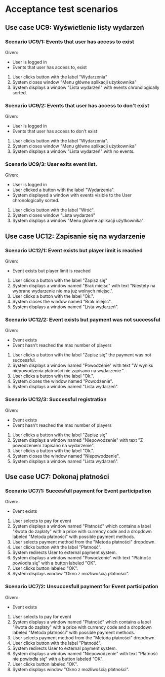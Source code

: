 

# Acceptance test scenarios

## Use case UC9: Wyświetlenie listy wydarzeń

### Scenario UC9/1: Events that user has access to exist
Given:
- User is logged in
- Events that user has access to, exist
1. User clicks button with the label "Wydarzenia"
2. System closes window "Menu główne aplikacji użytkownika" 
3. System displays a window "Lista wydarzeń" with events chronologically sorted.
 

### Scenario UC9/2: Events that user has access to don't exist
Given:
- User is logged in
- Events that user has access to don't exist
1. User clicks button with the label "Wydarzenia".
2. System closes window "Menu główne aplikacji użytkownika" 
3. System displays a window "Lista wydarzeń" with no events.

### Scenario UC9/3: User exits event list.
Given:
- User is logged in
- User clicked a button with the label "Wydarzenia".
- System displayed a window with events visible to the User chronologically sorted.
1. User clicks button with the label "Wróć".
2. System closes window "Lista wydarzeń"
3. System displays a window "Menu główne aplikacji użytkownika".

## Use case UC12: Zapisanie się na wydarzenie

### Scenario UC12/1: Event exists but player limit is reached
Given:
- Event exists but player limit is reached
1. User clicks a button with the label "Zapisz się"
2. System displays a window named "Brak miejsc" with text "Niestety na wybrane wydarzenie nie ma już wolnych miejsc.".
3. User clicks a button with the label "Ok.".
4. System closes the window named "Brak miejsc".
5. System displays a window named "Lista wydarzeń".

### Scenario UC12/2: Event exists but payment was not successful
Given:
- Event exists
- Event hasn't reached the max number of players
1. User clicks a button with the label "Zapisz się"
 the payment was not successful.
2. System displays a window named "Powodzenie" with text "W wyniku niepowodzenia płatności nie zapisano na wydarzenie.".
3. User clicks a button with the label "Ok.".
4. System closes the window named "Powodzenie".
5. System displays a window named "Lista wydarzeń".

### Scenario UC12/3: Successful registration
Given:
- Event exists
- Event hasn't reached the max number of players
1. User clicks a button with the label "Zapisz się"
2. System displays a window named "Niepowodzenie" with text "Z powodzeniem zapisano na wydarzenie".
3. User clicks a button with the label "Ok.".
4. System closes the window named "Niepowodzenie".
5. System displays a window named "Lista wydarzeń".

## Use case UC7: Dokonaj płatności

### Scenario UC7/1: Succesfull payment for Event participation
Given:
- Event exists
1. User selects to pay for event
2. System displays a window named "Płatność" which contains a label "Kwota do zapłaty" with a price with currency code and a dropdown labeled "Metoda płatności" with possible payment methods.
3. User selects payment method from the "Metoda płatności" dropdown.
4. User clicks button with the label "Płatność".
5. System redirects User to external payment system.
6. System displays a window named "Powodzenie" with text "Płatność powiodła się" with a button labeled "OK".
7. User clicks button labeled "OK".
8. System displays window "Okno z możliwością płatności".


### Scenario UC7/2: Unsuccesfull payment for Event participation
Given:
- Event exists
1. User selects to pay for event
2. System displays a window named "Płatność" which contains a label "Kwota do zapłaty" with a price with currency code and a dropdown labeled "Metoda płatności" with possible payment methods.
3. User selects payment method from the "Metoda płatności" dropdown.
4. User clicks button with the label "Płatność".
5. System redirects User to external payment system.
6. System displays a window named "Niepowodzenie" with text "Płatność nie powiodła się" with a button labeled "OK".
7. User clicks button labeled "OK".
8. System displays window "Okno z możliwością płatności".